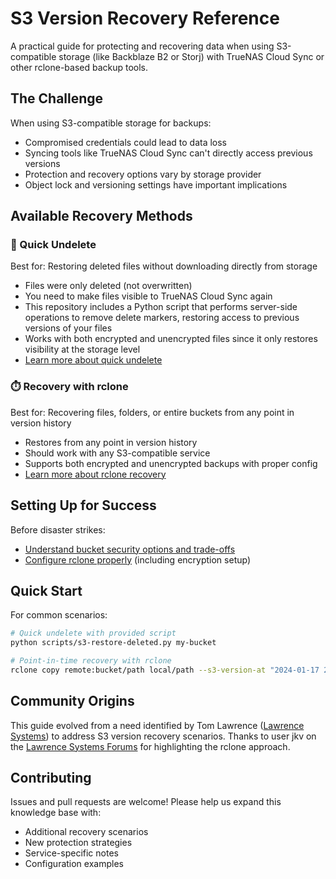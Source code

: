 # S3 Version Recovery Reference

A practical guide for protecting and recovering data when using S3-compatible storage (like Backblaze B2 or Storj) with TrueNAS Cloud Sync or other rclone-based backup tools.

## The Challenge

When using S3-compatible storage for backups:

- Compromised credentials could lead to data loss
- Syncing tools like TrueNAS Cloud Sync can't directly access previous versions
- Protection and recovery options vary by storage provider
- Object lock and versioning settings have important implications

## Available Recovery Methods

### 🔄 Quick Undelete

Best for: Restoring deleted files without downloading directly from storage

- Files were only deleted (not overwritten)
- You need to make files visible to TrueNAS Cloud Sync again
- This repository includes a Python script that performs server-side operations to remove delete markers, restoring access to previous versions of your files
- Works with both encrypted and unencrypted files since it only restores visibility at the storage level
- [Learn more about quick undelete](docs/recovery-guides/quick-undelete.md)

### ⏱️ Recovery with rclone

Best for: Recovering files, folders, or entire buckets from any point in version history

- Restores from any point in version history
- Should work with any S3-compatible service
- Supports both encrypted and unencrypted backups with proper config
- [Learn more about rclone recovery](rclone-recovery.md)

## Setting Up for Success

Before disaster strikes:

- [Understand bucket security options and trade-offs](bucket-setup.md)
- [Configure rclone properly](rclone-setup.md) (including encryption setup)

## Quick Start

For common scenarios:

```bash
# Quick undelete with provided script
python scripts/s3-restore-deleted.py my-bucket

# Point-in-time recovery with rclone
rclone copy remote:bucket/path local/path --s3-version-at "2024-01-17 21:10:00"
```

## Community Origins

This guide evolved from a need identified by Tom Lawrence ([Lawrence Systems](https://lawrencesystems.com)) to address S3 version recovery scenarios. Thanks to user jkv on the [Lawrence Systems Forums](https://forums.lawrencesystems.com/t/bulk-point-in-time-restore-from-versioned-b2-or-s3-or-s3-compatible-object-storage/23721) for highlighting the rclone approach.

## Contributing

Issues and pull requests are welcome! Please help us expand this knowledge base with:

- Additional recovery scenarios
- New protection strategies
- Service-specific notes
- Configuration examples
